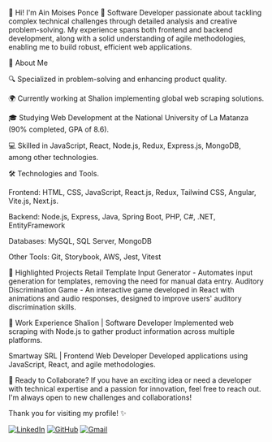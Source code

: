 👋 Hi! I'm Ain Moises Ponce
🚀 Software Developer passionate about tackling complex technical challenges through detailed analysis and creative problem-solving. My experience spans both frontend and backend development, along with a solid understanding of agile methodologies, enabling me to build robust, efficient web applications.

📌 About Me

🔍 Specialized in problem-solving and enhancing product quality.

🌍 Currently working at Shalion implementing global web scraping solutions.

🎓 Studying Web Development at the National University of La Matanza (90% completed, GPA of 8.6).

💻 Skilled in JavaScript, React, Node.js, Redux, Express.js, MongoDB, among other technologies.

🛠️ Technologies and Tools.

Frontend: HTML, CSS, JavaScript, React.js, Redux, Tailwind CSS, Angular, Vite.js, Next.js.

Backend: Node.js, Express, Java, Spring Boot, PHP, C#, .NET, EntityFramework

Databases: MySQL, SQL Server, MongoDB

Other Tools: Git, Storybook, AWS, Jest, Vitest

📂 Highlighted Projects
Retail Template Input Generator - Automates input generation for templates, removing the need for manual data entry.
Auditory Discrimination Game - An interactive game developed in React with animations and audio responses, designed to improve users' auditory discrimination skills.

🌱 Work Experience
Shalion | Software Developer
Implemented web scraping with Node.js to gather product information across multiple platforms.

Smartway SRL | Frontend Web Developer
Developed applications using JavaScript, React, and agile methodologies.

🎉 Ready to Collaborate?
If you have an exciting idea or need a developer with technical expertise and a passion for innovation, feel free to reach out. I'm always open to new challenges and collaborations!

Thank you for visiting my profile! ✨

[![LinkedIn](https://img.shields.io/badge/LinkedIn-0077B5?style=for-the-badge&logo=linkedin&logoColor=white)](https://www.linkedin.com/in/ainponce/)
[![GitHub](https://img.shields.io/badge/GitHub-100000?style=for-the-badge&logo=github&logoColor=white)](https://github.com/ainponce/)
[![Gmail](https://img.shields.io/badge/Gmail-D14836?style=for-the-badge&logo=gmail&logoColor=white)](mailto:ponce.ain@gmail.com)
